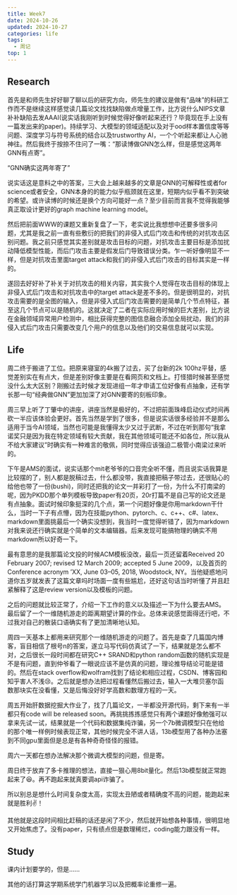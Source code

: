 ```yaml
---
title: Week7
date: 2024-10-26
updated: 2024-10-27
categories: life
tags:
  - 周记
top: 1
---
```


## Research
首先是和师先生好好聊了聊以后的研究方向，师先生的建议是做有“品味”的科研工作而不是继续这样感觉读几篇论文找找缺陷做点增量工作，比方说什么NIPS文章补补缺陷去发AAAI(说实话我刚听到时候觉得好像听起来还行？毕竟现在手上没有一篇发出来的paper)。持续学习、大模型的领域适配以及对于ood样本置信度等等问题、深度学习与符号系统的结合以及trustworthy AI，一个个听起来都让人心驰神往。然后我终于按捺不住问了一嘴：“那读博做GNN怎么样，但是感觉这两年GNN有点寄”。

“GNN确实这两年寄了”

说实话这是意料之中的答案，三大会上越来越多的文章是GNN的可解释性或者for science或者安全，GNN本身的的能力似乎瓶颈就在这里，短期内似乎看不到突破的希望。或许读博的时候还是换个方向可能好一点？至少目前而言我不觉得我能够真正取设计更好的graph machine learning model。

然后把前面WWW的课题又重新复盘了一下，老实说比我想想中还要多很多问题，尤其是我之前一直有些敷衍的把我们的非侵入式后门攻击和传统的对抗攻击区别问题。我之前只感觉其实差别就是攻击目标的问题，对抗攻击主要目标是添加扰动降低模型性能，而后门攻击主要是假发后门导致错误分类。乍一听好像明显不一样，但是对抗攻击里面target attack和我们的非侵入式后门攻击的目标其实是一样的。

遂回去好好补了补关于对抗攻击的相关内容，其实我个人觉得在攻击目标的体现上非侵入式后门攻击和对抗攻击中的target attack是差不多的。但是很明显的，对抗攻击需要的是全图的输入，但是非侵入式后门攻击需要的是简单几个节点特征，甚至这几个节点可以是随机的。这就决定了二者在实际应用时候的巨大差别，比方说在金融领域异常用户检测中，相比获得完整的图信息融合添加全局扰动，我们的非侵入式后门攻击只需要改变几个用户的信息以及他们的交易信息就可以实现。

## Life
周二终于搬进了工位。把原来寝室的4k搬了过去，买了台新的2k 100hz平替，感觉差别实在有点大，但是差别好像主要是在看网页和文档上。打怪猎时候甚至感觉没什么太大区别？刚搬过去时候才发现进组一年才申请工位好像有点抽象，还有学长那一句“经典做GNN”更加加深了对GNN要寄的刻板印象。

周三早上听了丁肇中的讲座，讲座当然是极好的，不过把前面珠峰启动仪式时间再砍一半应该体验会更好。首先当然是学到了很多，但是说实话很多经验并不是那么适用于当今AI领域，当然也可能是我懂得太少又过于武断，不过在听到那句“我拿诺奖只是因为我在特定领域有较大贡献，我在其他领域可能还不如各位，所以我从不给大家建议”时确实有一种难言的敬佩，同时觉得应该强迫二极管小南梁过来听的。

下午是AMS的面试，说实话那个mit老爷爷的口音完全听不懂，而且说实话我算是比较摆的了，别人都是脱稿过去，什么都没带，我直接把稿子带过去，还很贴心的给他也带了一份(bushi)，同时还把我的论文一并彩打了一份，为什么不打南梁的呢，因为PKDD那个单列模板导致paper有20页，20r打篇不是自己写的论文还是有点抽象。面试时候印象挺深的几个点，第一个问题好像是你用markdown干什么，当时一下子有点懵，因为在技能python、pytorch、c、c++、c#、latex、markdown里面挑最后一个确实没想到，我当时一度觉得听错了，因为markdown对我来说还行确实就是个简单的文本编辑器。后来发现可能搞物理的确实不用markdown所以好奇一下。

最有意思的是我那篇论文投的时候ACM模板没改，最后一页还留着Received 20 February 2007; revised 12 March 2009; accepted 5 June 2009，以及首页的Conference acronym ’XX, June 03–05, 2018, Woodstock, NY。当他疑惑地问道你五岁就发表了这篇文章吗时场面一度有些尴尬，还好这句话当时听懂了并且赶紧解释了这是review version以及模板的问题。

之后的问题就比较正常了，介绍一下工作的意义以及描述一下为什么要去AMS。最后留了一个一维随机游走的距离期望计算的作业。总体来说感觉面得还行吧，不过我对自己的散装口语确实有了更加清晰地认知。

周四一天基本上都用来研究那个一维随机游走的问题了。首先是查了几篇国内博客，盲目相信了根号n的答案，遂立马写代码仿真试了一下，结果就是怎么都不对，之后很长一段时间都在研究C++ SRAND和python random函数的随机实现是不是有问题，直到仲爷看了一眼说应该不是仿真的问题，理论推导结论可能是错的。然后在stack overflow和wolfram找到了结论和相应过程，CSDN、博客园和知乎害人不浅:cry:。之后就是想办法把过程看懂然后搬过去，输入一大堆贝塞尔函数那块实在没看懂，又是后悔没好好学高数和数理方程的一天。

周五开始肝数据挖掘大作业了，找了几篇论文，一半都没开源代码，剩下来有一半都只有code will be released soon。再挑挑拣拣感觉只有两个课题好像勉强可以拿来先试一试，结果就是一个代码和数据集纯诈骗，另一个7b微调模型只在他给的那个唯一样例时候表现正常，其他时候完全不讲人话，13b模型用了各种办法塞到不同gpu里面但是总是有各种奇奇怪怪的报错。

周六一天都在想办法解决那个微调大模型的问题，但是寄。

周日终于放弃了多卡推理的想法，直接一狠心用8bit量化。然后13b模型就正常跑起来了:laughing:。再不跑起来就真要调api诈骗了。

所以别总是想什么时间复杂度太高，实现太丑陋或者精确度不高的问题，能跑起来就是胜利✌！

其他就是这段时间相比赶稿的话还是闲了不少，然后就开始想各种事情，很明显地又开始焦虑了。没有paper，只有绩点但是数理稀烂，coding能力跟没有一样。

## Study
课内计划要学的，但是……

其他的话打算这学期系统学门机器学习以及把概率论重修一遍。